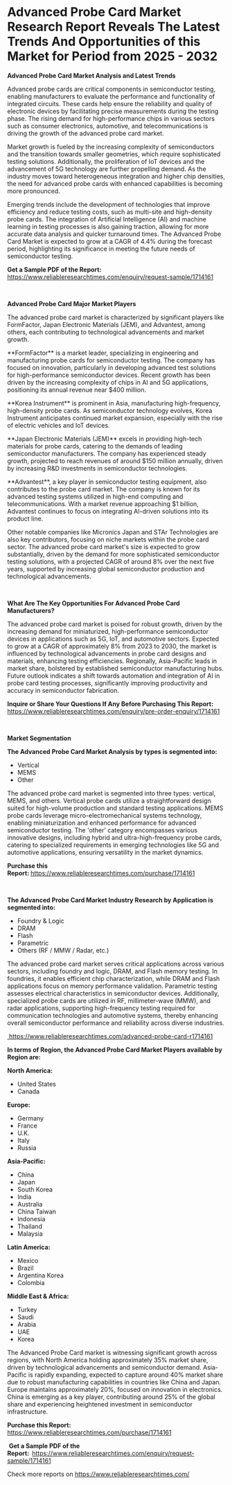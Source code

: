 <p><h1>Advanced Probe Card Market Research Report Reveals The Latest Trends And Opportunities of this Market for Period from 2025 - 2032</h1></p><p><strong>Advanced Probe Card Market Analysis and Latest Trends</strong></p>
<p><p>Advanced probe cards are critical components in semiconductor testing, enabling manufacturers to evaluate the performance and functionality of integrated circuits. These cards help ensure the reliability and quality of electronic devices by facilitating precise measurements during the testing phase. The rising demand for high-performance chips in various sectors such as consumer electronics, automotive, and telecommunications is driving the growth of the advanced probe card market.</p><p>Market growth is fueled by the increasing complexity of semiconductors and the transition towards smaller geometries, which require sophisticated testing solutions. Additionally, the proliferation of IoT devices and the advancement of 5G technology are further propelling demand. As the industry moves toward heterogeneous integration and higher chip densities, the need for advanced probe cards with enhanced capabilities is becoming more pronounced.</p><p>Emerging trends include the development of technologies that improve efficiency and reduce testing costs, such as multi-site and high-density probe cards. The integration of Artificial Intelligence (AI) and machine learning in testing processes is also gaining traction, allowing for more accurate data analysis and quicker turnaround times. The Advanced Probe Card Market is expected to grow at a CAGR of 4.4% during the forecast period, highlighting its significance in meeting the future needs of semiconductor testing.</p></p>
<p><strong>Get a Sample PDF of the Report:&nbsp;</strong> <a href="https://www.reliableresearchtimes.com/enquiry/request-sample/1714161?utm_campaign=2233&utm_medium=2&utm_source=Github&utm_content=ia&utm_term=28032025&utm_id=advanced-probe-card">https://www.reliableresearchtimes.com/enquiry/request-sample/1714161</a></p>
<p>&nbsp;</p>
<p><strong>Advanced Probe Card Major Market Players</strong></p>
<p><p>The advanced probe card market is characterized by significant players like FormFactor, Japan Electronic Materials (JEM), and Advantest, among others, each contributing to technological advancements and market growth.</p><p>**FormFactor** is a market leader, specializing in engineering and manufacturing probe cards for semiconductor testing. The company has focused on innovation, particularly in developing advanced test solutions for high-performance semiconductor devices. Recent growth has been driven by the increasing complexity of chips in AI and 5G applications, positioning its annual revenue near $400 million.</p><p>**Korea Instrument** is prominent in Asia, manufacturing high-frequency, high-density probe cards. As semiconductor technology evolves, Korea Instrument anticipates continued market expansion, especially with the rise of electric vehicles and IoT devices.</p><p>**Japan Electronic Materials (JEM)** excels in providing high-tech materials for probe cards, catering to the demands of leading semiconductor manufacturers. The company has experienced steady growth, projected to reach revenues of around $150 million annually, driven by increasing R&D investments in semiconductor technologies.</p><p>**Advantest**, a key player in semiconductor testing equipment, also contributes to the probe card market. The company is known for its advanced testing systems utilized in high-end computing and telecommunications. With a market revenue approaching $1 billion, Advantest continues to focus on integrating AI-driven solutions into its product line.</p><p>Other notable companies like Micronics Japan and STAr Technologies are also key contributors, focusing on niche markets within the probe card sector. The advanced probe card market's size is expected to grow substantially, driven by the demand for more sophisticated semiconductor testing solutions, with a projected CAGR of around 8% over the next five years, supported by increasing global semiconductor production and technological advancements.</p></p>
<p>&nbsp;</p>
<p><strong>What Are The Key Opportunities For Advanced Probe Card Manufacturers?</strong></p>
<p><p>The advanced probe card market is poised for robust growth, driven by the increasing demand for miniaturized, high-performance semiconductor devices in applications such as 5G, IoT, and automotive sectors. Expected to grow at a CAGR of approximately 8% from 2023 to 2030, the market is influenced by technological advancements in probe card designs and materials, enhancing testing efficiencies. Regionally, Asia-Pacific leads in market share, bolstered by established semiconductor manufacturing hubs. Future outlook indicates a shift towards automation and integration of AI in probe card testing processes, significantly improving productivity and accuracy in semiconductor fabrication.</p></p>
<p><strong>Inquire or Share Your Questions If Any Before Purchasing This Report:</strong> <a href="https://www.reliableresearchtimes.com/enquiry/pre-order-enquiry/1714161?utm_campaign=2233&utm_medium=2&utm_source=Github&utm_content=ia&utm_term=28032025&utm_id=advanced-probe-card">https://www.reliableresearchtimes.com/enquiry/pre-order-enquiry/1714161</a></p>
<p>&nbsp;</p>
<p><strong>Market Segmentation</strong></p>
<p><strong>The Advanced Probe Card Market Analysis by types is segmented into:</strong></p>
<p><ul><li>Vertical</li><li>MEMS</li><li>Other</li></ul></p>
<p><p>The advanced probe card market is segmented into three types: vertical, MEMS, and others. Vertical probe cards utilize a straightforward design suited for high-volume production and standard testing applications. MEMS probe cards leverage micro-electromechanical systems technology, enabling miniaturization and enhanced performance for advanced semiconductor testing. The 'other' category encompasses various innovative designs, including hybrid and ultra-high-frequency probe cards, catering to specialized requirements in emerging technologies like 5G and automotive applications, ensuring versatility in the market dynamics.</p></p>
<p><strong>Purchase this Report:&nbsp;</strong><a href="https://www.reliableresearchtimes.com/purchase/1714161?utm_campaign=2233&utm_medium=2&utm_source=Github&utm_content=ia&utm_term=28032025&utm_id=advanced-probe-card">https://www.reliableresearchtimes.com/purchase/1714161</a></p>
<p>&nbsp;</p>
<p><strong>The Advanced Probe Card Market Industry Research by Application is segmented into:</strong></p>
<p><ul><li>Foundry & Logic</li><li>DRAM</li><li>Flash</li><li>Parametric</li><li>Others (RF / MMW / Radar, etc.)</li></ul></p>
<p><p>The advanced probe card market serves critical applications across various sectors, including foundry and logic, DRAM, and Flash memory testing. In foundries, it enables efficient chip characterization, while DRAM and Flash applications focus on memory performance validation. Parametric testing assesses electrical characteristics in semiconductor devices. Additionally, specialized probe cards are utilized in RF, millimeter-wave (MMW), and radar applications, supporting high-frequency testing required for communication technologies and automotive systems, thereby enhancing overall semiconductor performance and reliability across diverse industries.</p></p>
<p><a href="https://www.reliableresearchtimes.com/advanced-probe-card-r1714161?utm_campaign=2233&utm_medium=2&utm_source=Github&utm_content=ia&utm_term=28032025&utm_id=advanced-probe-card">&nbsp;https://www.reliableresearchtimes.com/advanced-probe-card-r1714161</a></p>
<p><strong>In terms of Region, the Advanced Probe Card Market Players available by Region are:</strong></p>
<p>
    <p> <strong> North America: </strong>
        <ul>
            <li>United States</li>
            <li>Canada</li>
        </ul>
        </p> 
    <p> <strong> Europe: </strong>
        <ul>
            <li>Germany</li>
            <li>France</li>
            <li>U.K.</li>
            <li>Italy</li>
            <li>Russia</li>
        </ul>
        </p> 
    <p> <strong> Asia-Pacific: </strong>
        <ul>
            <li>China</li>
            <li>Japan</li>
            <li>South Korea</li>
            <li>India</li>
            <li>Australia</li>
            <li>China Taiwan</li>
            <li>Indonesia</li>
            <li>Thailand</li>
            <li>Malaysia</li>
        </ul>
        </p> 
    <p> <strong> Latin America: </strong>
        <ul>
            <li>Mexico</li>
            <li>Brazil</li>
            <li>Argentina Korea</li>
            <li>Colombia</li>
        </ul>
        </p> 
    <p> <strong> Middle East & Africa: </strong>
        <ul>
            <li>Turkey</li>
            <li>Saudi</li>
            <li>Arabia</li>
            <li>UAE</li>
            <li>Korea</li>
        </ul>
    </p>
    </p>
<p><p>The Advanced Probe Card market is witnessing significant growth across regions, with North America holding approximately 35% market share, driven by technological advancements and semiconductor demand. Asia-Pacific is rapidly expanding, expected to capture around 40% market share due to robust manufacturing capabilities in countries like China and Japan. Europe maintains approximately 20%, focused on innovation in electronics. China is emerging as a key player, contributing around 25% of the global share and experiencing heightened investment in semiconductor infrastructure.</p></p>
<p><strong>Purchase this Report: </strong><a href="https://www.reliableresearchtimes.com/purchase/1714161?utm_campaign=2233&utm_medium=2&utm_source=Github&utm_content=ia&utm_term=28032025&utm_id=advanced-probe-card">https://www.reliableresearchtimes.com/purchase/1714161</a></p>
<p>&nbsp;<strong>Get a Sample PDF of the Report:&nbsp;&nbsp;</strong><a href="https://www.reliableresearchtimes.com/enquiry/request-sample/1714161?utm_campaign=2233&utm_medium=2&utm_source=Github&utm_content=ia&utm_term=28032025&utm_id=advanced-probe-card">https://www.reliableresearchtimes.com/enquiry/request-sample/1714161</a></p>
<p><strong></strong></p>
<p>Check more reports on <a href="https://www.reliableresearchtimes.com/?utm_campaign=2233&utm_medium=2&utm_source=Github&utm_content=ia&utm_term=28032025&utm_id=advanced-probe-card">https://www.reliableresearchtimes.com/</a></p>